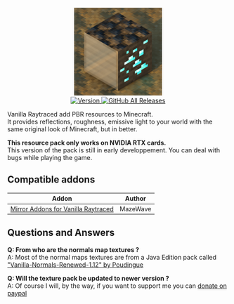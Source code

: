 <p align="center">
  <img alt="Vanilla Raytraced" src="https://github.com/MazeWave/Vanilla-Raytraced/raw/master/Vanilla%20Raytraced/pack_icon.png" width="200">
  <br>
  <a href="https://github.com/MazeWave/Vanilla-Raytraced/releases">
    <img src="https://img.shields.io/github/tag/MazeWave/Vanilla-Raytraced.svg?label=version&style=flat" alt="Version">
  <img alt="GitHub All Releases" src="https://img.shields.io/github/downloads/MazeWave/Vanilla-Raytraced/total">
  </a>
</p>

Vanilla Raytraced add PBR resources to Minecraft.  
It provides reflections, roughness, emissive light to your world with the same original look of Minecraft, but in better.  

**This resource pack only works on NVIDIA RTX cards.**  
This version of the pack is still in early developpement. You can deal with bugs while playing the game.

## Compatible addons
|                                                Addon                                               |  Author  |
|:--------------------------------------------------------------------------------------------------:|:--------:|
| [Mirror Addons for Vanilla Raytraced](https://github.com/MazeWave/Vanilla-Raytraced-Addons-Mirror) | MazeWave |

## Questions and Answers
**Q: From who are the normals map textures ?**  
A: Most of the normal maps textures are from a Java Edition pack called ["Vanilla-Normals-Renewed-1.12" by Poudingue](https://github.com/Poudingue/Vanilla-Normals-Renewed-1.12)  
  
**Q: Will the texture pack be updated to newer version ?**  
A: Of course I will, by the way, if you want to support me you can [donate on paypal](https://paypal.me/mazewave)  
